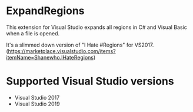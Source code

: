 # ExpandRegions
This extension for Visual Studio expands all regions in C# and Visual Basic when a file is opened. 

It's a slimmed down version of "I Hate #Regions" for VS2017. (https://marketplace.visualstudio.com/items?itemName=Shanewho.IHateRegions)

# Supported Visual Studio versions

* Visual Studio 2017
* Visual Studio 2019
